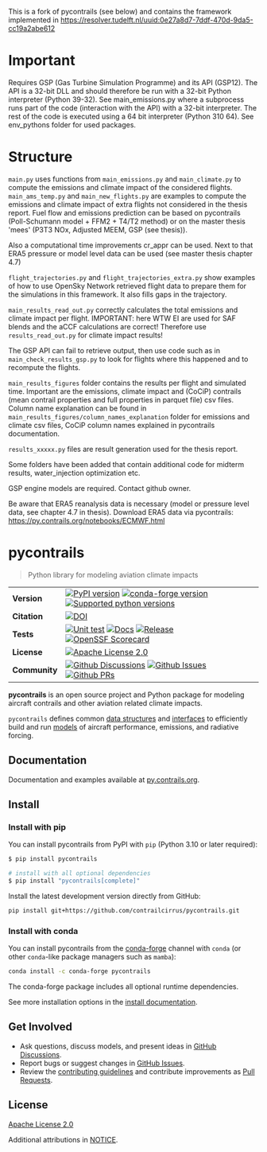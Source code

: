 This is a fork of pycontrails (see below) and contains the framework implemented in https://resolver.tudelft.nl/uuid:0e27a8d7-7ddf-470d-9da5-cc19a2abe612
# Important 
Requires GSP (Gas Turbine Simulation Programme) and its API (GSP12). The API is a 32-bit DLL and should therefore be run with a 
32-bit Python interpreter (Python 39-32). See main_emissions.py where a subprocess runs part of the code (interaction with the API) with a 32-bit interpreter. The rest of the code is executed using a 64 bit interpreter (Python 310 64).
See env_pythons folder for used packages. 
# Structure
`main.py` uses functions from `main_emissions.py` and `main_climate.py` to compute the emissions and climate impact of the considered flights. `main_ams_temp.py` and `main_new_flights.py` are examples to compute the emissions and climate impact of extra flights not considered in the thesis report. Fuel flow and emissions prediction can be based on pycontrails (Poll-Schumann model + FFM2 + T4/T2 method) or on the master thesis 'mees' (P3T3 NOx, Adjusted MEEM, GSP (see thesis)).

Also a computational time improvements cr_appr can be used. Next to that ERA5 pressure or model level data can be used (see master thesis chapter 4.7)

`flight_trajectories.py` and `flight_trajectories_extra.py` show examples of how to use OpenSky Network retrieved flight data to prepare them for the simulations in this framework. It also fills gaps in the trajectory.

`main_results_read_out.py` correctly calculates the total emissions and climate impact per flight. IMPORTANT: here WTW EI are used for SAF blends and the aCCF calculations are correct! Therefore use `results_read_out.py` for climate impact results!

The GSP API can fail to retrieve output, then use code such as in `main_check_results_gsp.py` to look for flights where this happened and to recompute the flights. 

`main_results_figures` folder contains the results per flight and simulated time. Important are the emissions, climate impact and (CoCiP) contrails (mean contrail properties and full properties in parquet file) csv files. Column name explanation can be found in `main_results_figures/column_names_explanation` folder for emissions and climate csv files, CoCiP column names explained in pycontrails documentation. 

`results_xxxxx.py` files are result generation used for the thesis report. 

Some folders have been added that contain additional code for midterm results, water_injection optimization etc.

GSP engine models are required. Contact github owner. 

Be aware that ERA5 reanalysis data is necessary (model or pressure level data, see chapter 4.7 in thesis). Download ERA5 data via pycontrails: https://py.contrails.org/notebooks/ECMWF.html

# pycontrails

> Python library for modeling aviation climate impacts

|               |                                                                   |
|---------------|-------------------------------------------------------------------|
| **Version**   | [![PyPI version](https://img.shields.io/pypi/v/pycontrails.svg)](https://pypi.python.org/pypi/pycontrails)  [![conda-forge version](https://anaconda.org/conda-forge/pycontrails/badges/version.svg)](https://anaconda.org/conda-forge/pycontrails) [![Supported python versions](https://img.shields.io/pypi/pyversions/pycontrails.svg)](https://pypi.python.org/pypi/pycontrails) |
| **Citation**  | [![DOI](https://zenodo.org/badge/617248930.svg)](https://zenodo.org/badge/latestdoi/617248930) |
| **Tests**     | [![Unit test](https://github.com/contrailcirrus/pycontrails/actions/workflows/test.yaml/badge.svg)](https://github.com/contrailcirrus/pycontrails/actions/workflows/test.yaml) [![Docs](https://github.com/contrailcirrus/pycontrails/actions/workflows/docs.yaml/badge.svg?event=push)](https://github.com/contrailcirrus/pycontrails/actions/workflows/docs.yaml) [![Release](https://github.com/contrailcirrus/pycontrails/actions/workflows/release.yaml/badge.svg)](https://github.com/contrailcirrus/pycontrails/actions/workflows/release.yaml) [![OpenSSF Scorecard](https://api.securityscorecards.dev/projects/github.com/contrailcirrus/pycontrails/badge)](https://securityscorecards.dev/viewer?uri=github.com/contrailcirrus/pycontrails)|
| **License**   | [![Apache License 2.0](https://img.shields.io/pypi/l/pycontrails.svg)](https://github.com/contrailcirrus/pycontrails/blob/main/LICENSE) |
| **Community** | [![Github Discussions](https://img.shields.io/github/discussions/contrailcirrus/pycontrails)](https://github.com/contrailcirrus/pycontrails/discussions) [![Github Issues](https://img.shields.io/github/issues/contrailcirrus/pycontrails)](https://github.com/contrailcirrus/pycontrails/issues) [![Github PRs](https://img.shields.io/github/issues-pr/contrailcirrus/pycontrails)](https://github.com/contrailcirrus/pycontrails/pulls) |

**pycontrails** is an open source project and Python package for modeling aircraft contrails and other
aviation related climate impacts.

`pycontrails` defines common [data structures](https://py.contrails.org/api.html#data) and [interfaces](https://py.contrails.org/api.html#datalib) to efficiently build and run [models](https://py.contrails.org/api.html#models) of aircraft performance, emissions, and radiative forcing.

## Documentation

Documentation and examples available at [py.contrails.org](https://py.contrails.org/).

<!-- Try out an [interactive Colab Notebook](). -->

## Install

### Install with pip

You can install pycontrails from PyPI with `pip` (Python 3.10 or later required):

```bash
$ pip install pycontrails

# install with all optional dependencies
$ pip install "pycontrails[complete]"
```

Install the latest development version directly from GitHub:

```bash
pip install git+https://github.com/contrailcirrus/pycontrails.git
```

### Install with conda

You can install pycontrails from the [conda-forge](https://conda-forge.org/) channel with `conda` (or other `conda`-like package managers such as `mamba`):

```bash
conda install -c conda-forge pycontrails
```

The conda-forge package includes all optional runtime dependencies.

See more installation options in the [install documentation](https://py.contrails.org/install).

## Get Involved

- Ask questions, discuss models, and present ideas in [GitHub Discussions](https://github.com/contrailcirrus/pycontrails/discussions).
- Report bugs or suggest changes in [GitHub Issues](https://github.com/contrailcirrus/pycontrails/issues).
- Review the [contributing guidelines](https://py.contrails.org/contributing.html) and contribute improvements as [Pull Requests](https://github.com/contrailcirrus/pycontrails/pulls).

## License

[Apache License 2.0](https://github.com/contrailcirrus/pycontrails/blob/main/LICENSE)

Additional attributions in [NOTICE](https://github.com/contrailcirrus/pycontrails/blob/main/NOTICE).
